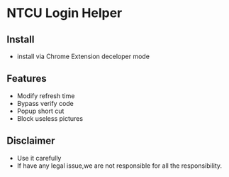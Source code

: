 NTCU Login Helper
===
## Install
- install via Chrome Extension deceloper mode

## Features
- Modify refresh time
- Bypass verify code
- Popup short cut
- Block useless pictures

## Disclaimer
- Use it carefully
- If have any legal issue,we are not responsible for all the responsibility.
